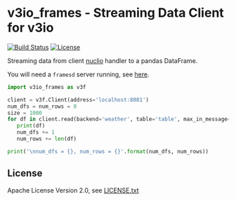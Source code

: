 # v3io_frames - Streaming Data Client for v3io

[![Build Status](https://travis-ci.org/v3io/frames.svg?branch=master)](https://travis-ci.org/v3io/frames)
[![License](https://img.shields.io/badge/License-Apache%202.0-blue.svg)](https://opensource.org/licenses/Apache-2.0)

Streaming data from client [nuclio](http://nuclio.io/) handler to a pandas DataFrame.

You will need a `framesd` server running, see [here](https://github.com/v3io/frames).

```python
import v3io_frames as v3f

client = v3f.Client(address='localhost:8081')
num_dfs = num_rows = 0
size = 1000
for df in client.read(backend='weather', table='table', max_in_message=size):
   print(df)
   num_dfs += 1
   num_rows += len(df)

print('\nnum_dfs = {}, num_rows = {}'.format(num_dfs, num_rows))
```


## License

Apache License Version 2.0, see [LICENSE.txt](LICENSE.txt)
